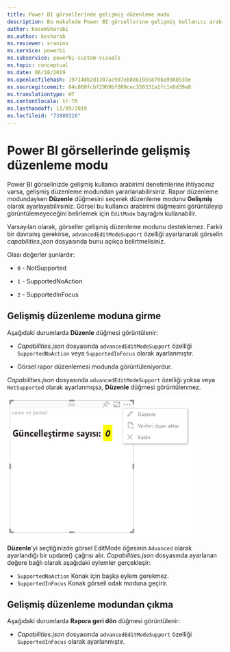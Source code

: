 ```yaml
---
title: Power BI görsellerinde gelişmiş düzenleme modu
description: Bu makalede Power BI görsellerine gelişmiş kullanıcı arabirimi denetimleri ayarlama işlemi açıklanır.
author: KesemSharabi
ms.author: kesharab
ms.reviewer: sranins
ms.service: powerbi
ms.subservice: powerbi-custom-visuals
ms.topic: conceptual
ms.date: 06/18/2019
ms.openlocfilehash: 19714db2d1307ac9d7eb8861955870ba9988539e
ms.sourcegitcommit: 64c860fcbf2969bf089cec358331a1fc1e0d39a8
ms.translationtype: HT
ms.contentlocale: tr-TR
ms.lasthandoff: 11/09/2019
ms.locfileid: "73880316"
---
```

# <a name="advanced-edit-mode-in-power-bi-visuals"></a>Power BI görsellerinde gelişmiş düzenleme modu

Power BI görselinizde gelişmiş kullanıcı arabirimi denetimlerine ihtiyacınız varsa, gelişmiş düzenleme modundan yararlanabilirsiniz. Rapor düzenleme modundayken **Düzenle** düğmesini seçerek düzenleme modunu **Gelişmiş** olarak ayarlayabilirsiniz. Görsel bu kullanıcı arabirimi düğmesini görüntüleyip görüntülemeyeceğini belirlemek için `EditMode` bayrağını kullanabilir.

Varsayılan olarak, görseller gelişmiş düzenleme modunu desteklemez. Farklı bir davranış gerekirse, `advancedEditModeSupport` özelliği ayarlanarak görselin *capabilities.json* dosyasında bunu açıkça belirtmelisiniz.

Olası değerler şunlardır:

- `0` - NotSupported

- `1` - SupportedNoAction

- `2` - SupportedInFocus

## <a name="enter-advanced-edit-mode"></a>Gelişmiş düzenleme moduna girme

Aşağıdaki durumlarda **Düzenle** düğmesi görüntülenir:

* *Capabilities.json* dosyasında `advancedEditModeSupport` özelliği `SupportedNoAction` veya `SupportedInFocus` olarak ayarlanmıştır.

* Görsel rapor düzenlemesi modunda görüntüleniyordur.

*Capabilities.json* dosyasında `advancedEditModeSupport` özelliği yoksa veya `NotSupported` olarak ayarlanmışsa, **Düzenle** düğmesi görüntülenmez.

![Düzenleme moduna girme](./media/edit-mode.png)

**Düzenle**’yi seçtiğinizde görsel EditMode öğesinin `Advanced` olarak ayarlandığı bir update() çağrısı alır. *Capabilities.json* dosyasında ayarlanan değere bağlı olarak aşağıdaki eylemler gerçekleşir:

* `SupportedNoAction` Konak için başka eylem gerekmez.
* `SupportedInFocus` Konak görseli odak moduna geçirir.

## <a name="exit-advanced-edit-mode"></a>Gelişmiş düzenleme modundan çıkma

Aşağıdaki durumlarda **Rapora geri dön** düğmesi görüntülenir:

* *Capabilities.json* dosyasında `advancedEditModeSupport` özelliği `SupportedInFocus` olarak ayarlanmıştır.

